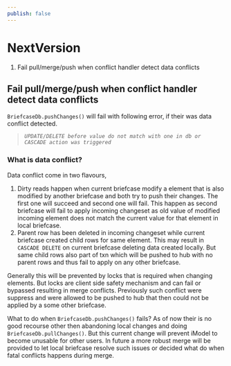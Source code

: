```yaml
---
publish: false
---
```

# NextVersion

1. Fail pull/merge/push when conflict handler detect data conflicts

## Fail pull/merge/push when conflict handler detect data conflicts

`BriefcaseDb.pushChanges()` will fail with following error, if their was data conflict detected.

> _`UPDATE/DELETE before value do not match with one in db or CASCADE action was triggered`_

### What is data conflict?

Data conflict come in two flavours,

1. Dirty reads happen when current briefcase modify a element that is also modified by another briefcase and both try to push their changes. The first one will succeed and second one will fail. This happen as second briefcase will fail to apply incoming changeset as old value of modified incoming element does not match the current value for that element in local briefcase.
2. Parent row has been deleted in incoming changeset while current briefcase created child rows for same element. This may result in `CASCADE DELETE` on current briefcase deleting data created locally. But same child rows also part of txn which will be pushed to hub with no parent rows and thus fail to apply on any other briefcase.

Generally this will be prevented by locks that is required when changing elements. But locks are client side safety mechanism and can fail or bypassed resulting in merge conflicts. Previously such conflict were suppress and were allowed to be pushed to hub that then could not be applied by a some other briefcase.

What to do when `BriefcaseDb.pushChanges()` fails?
As of now their is no good recourse other then abandoning local changes and doing `BriefcaseDb.pullChanges()`. But this current change will prevent iModel to become unusable for other users. In future a more robust merge will be provided to let local briefcase resolve such issues or decided what do when fatal conflicts happens during merge.
